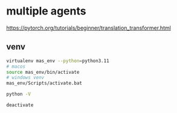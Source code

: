 # multiple agents

<https://pytorch.org/tutorials/beginner/translation_transformer.html>

## venv

```sh
virtualenv mas_env --python=python3.11
# macos
source mas_env/bin/activate
# windows venv
mas_env/Scripts/activate.bat

python -V
```

```sh
deactivate
```
